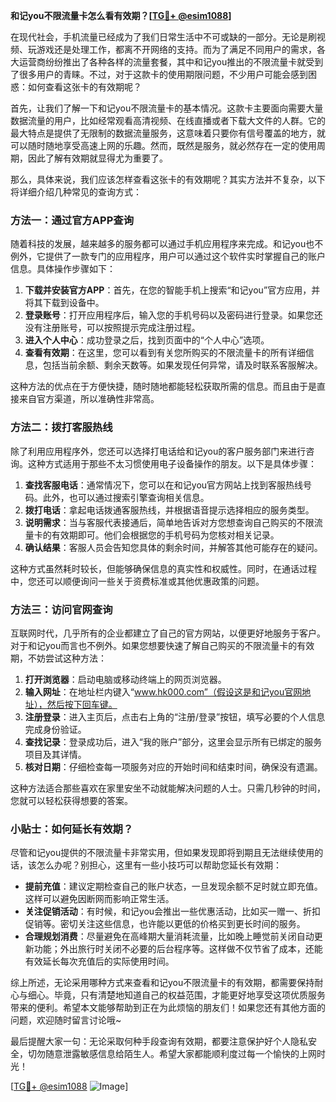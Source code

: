**和记you不限流量卡怎么看有效期？[[TG💪+ @esim1088](https://t.me/s/esim1088)]**

在现代社会，手机流量已经成为了我们日常生活中不可或缺的一部分。无论是刷视频、玩游戏还是处理工作，都离不开网络的支持。而为了满足不同用户的需求，各大运营商纷纷推出了各种各样的流量套餐，其中和记you推出的不限流量卡就受到了很多用户的青睐。不过，对于这款卡的使用期限问题，不少用户可能会感到困惑：如何查看这张卡的有效期呢？

首先，让我们了解一下和记you不限流量卡的基本情况。这款卡主要面向需要大量数据流量的用户，比如经常观看高清视频、在线直播或者下载大文件的人群。它的最大特点是提供了无限制的数据流量服务，这意味着只要你有信号覆盖的地方，就可以随时随地享受高速上网的乐趣。然而，既然是服务，就必然存在一定的使用周期，因此了解有效期就显得尤为重要了。

那么，具体来说，我们应该怎样查看这张卡的有效期呢？其实方法并不复杂，以下将详细介绍几种常见的查询方式：

### 方法一：通过官方APP查询

随着科技的发展，越来越多的服务都可以通过手机应用程序来完成。和记you也不例外，它提供了一款专门的应用程序，用户可以通过这个软件实时掌握自己的账户信息。具体操作步骤如下：

1. **下载并安装官方APP**：首先，在您的智能手机上搜索“和记you”官方应用，并将其下载到设备中。
2. **登录账号**：打开应用程序后，输入您的手机号码以及密码进行登录。如果您还没有注册账号，可以按照提示完成注册过程。
3. **进入个人中心**：成功登录之后，找到页面中的“个人中心”选项。
4. **查看有效期**：在这里，您可以看到有关您所购买的不限流量卡的所有详细信息，包括当前余额、剩余天数等。如果发现任何异常，请及时联系客服解决。

这种方法的优点在于方便快捷，随时随地都能轻松获取所需的信息。而且由于是直接来自官方渠道，所以准确性非常高。

### 方法二：拨打客服热线

除了利用应用程序外，您还可以选择打电话给和记you的客户服务部门来进行咨询。这种方式适用于那些不太习惯使用电子设备操作的朋友。以下是具体步骤：

1. **查找客服电话**：通常情况下，您可以在和记you官方网站上找到客服热线号码。此外，也可以通过搜索引擎查询相关信息。
2. **拨打电话**：拿起电话拨通客服热线，并根据语音提示选择相应的服务类型。
3. **说明需求**：当与客服代表接通后，简单地告诉对方您想查询自己购买的不限流量卡的有效期即可。他们会根据您的手机号码为您核对相关记录。
4. **确认结果**：客服人员会告知您具体的剩余时间，并解答其他可能存在的疑问。

这种方式虽然耗时较长，但能够确保信息的真实性和权威性。同时，在通话过程中，您还可以顺便询问一些关于资费标准或其他优惠政策的问题。

### 方法三：访问官网查询

互联网时代，几乎所有的企业都建立了自己的官方网站，以便更好地服务于客户。对于和记you而言也不例外。如果您想要快速了解自己购买的不限流量卡的有效期，不妨尝试这种方法：

1. **打开浏览器**：启动电脑或移动终端上的网页浏览器。
2. **输入网址**：在地址栏内键入“www.hk000.com”（假设这是和记you官网地址），然后按下回车键。
3. **注册登录**：进入主页后，点击右上角的“注册/登录”按钮，填写必要的个人信息完成身份验证。
4. **查找记录**：登录成功后，进入“我的账户”部分，这里会显示所有已绑定的服务项目及其详情。
5. **核对日期**：仔细检查每一项服务对应的开始时间和结束时间，确保没有遗漏。

这种方法适合那些喜欢在家里安坐不动就能解决问题的人士。只需几秒钟的时间，您就可以轻松获得想要的答案。

### 小贴士：如何延长有效期？

尽管和记you提供的不限流量卡非常实用，但如果发现即将到期且无法继续使用的话，该怎么办呢？别担心，这里有一些小技巧可以帮助您延长有效期：

- **提前充值**：建议定期检查自己的账户状态，一旦发现余额不足时就立即充值。这样可以避免因断网而影响正常生活。
- **关注促销活动**：有时候，和记you会推出一些优惠活动，比如买一赠一、折扣促销等。密切关注这些信息，也许能以更低的价格买到更长时间的服务。
- **合理规划消费**：尽量避免在高峰期大量消耗流量，比如晚上睡觉前关闭自动更新功能；外出旅行时关闭不必要的后台程序等。这样做不仅节省了成本，还能有效延长每次充值后的实际使用时间。

综上所述，无论采用哪种方式来查看和记you不限流量卡的有效期，都需要保持耐心与细心。毕竟，只有清楚地知道自己的权益范围，才能更好地享受这项优质服务带来的便利。希望本文能够帮助到正在为此烦恼的朋友们！如果您还有其他方面的问题，欢迎随时留言讨论哦~

最后提醒大家一句：无论采取何种手段查询有效期，都要注意保护好个人隐私安全，切勿随意泄露敏感信息给陌生人。希望大家都能顺利度过每一个愉快的上网时光！

[[TG💪+ @esim1088](https://t.me/s/esim1088) ![Image](https://i.postimg.cc/4NQfJmqS/Snipaste-2025-05-13-00-14-12.png)]